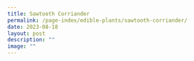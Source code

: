 ```yaml
---
title: Sawtooth Corriander
permalink: /page-index/edible-plants/sawtooth-corriander/
date: 2023-08-18
layout: post
description: ""
image: ""
---
```

